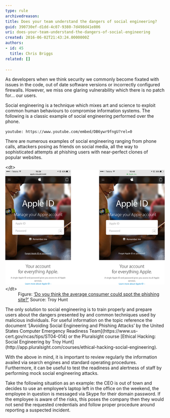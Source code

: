 ```yaml
---
type: rule
archivedreason: 
title: Does your team understand the dangers of social engineering?
guid: 390730ef-d1dd-4c07-9380-7d498d41e806
uri: does-your-team-understand-the-dangers-of-social-engineering
created: 2016-06-02T21:43:24.0000000Z
authors:
- id: 45
  title: Chris Briggs
related: []

---
```


As developers when we think security we commonly become fixated with issues in the code, out of date software versions or incorrectly configured firewalls. However, we miss one glaring vulnerability which there is no patch for... our users.

Social engineering is a technique which mixes art and science to exploit common human behaviours to compromise information systems. The following is a classic example of social engineering performed over the phone.


`youtube: https://www.youtube.com/embed/DB6ywr9fngU?rel=0`
 



<!--endintro-->

There are numerous examples of social engineering ranging from phone calls, attackers posing as friends on social media, all the way to sophisticated attempts at phishing users with near-perfect clones of popular websites.
<dl class="image">&lt;dt&gt;<img src="social-eng.png" alt="social-eng.png">&lt;/dt&gt;<dd>Figure: <a href="https://www.troyhunt.com/its-time-that-you-vulnerable-human/">‘Do you think the average consumer could spot the phishing site?’</a> Source: Troy Hunt</dd></dl>
The only solution to social engineering is to train properly and prepare users about the dangers presented by and common techniques used by malicious individuals. For useful information on the topic reference the document ‘[Avoiding Social Engineering and Phishing Attacks’ by the United States Computer Emergency Readiness Team](https://www.us-cert.gov/ncas/tips/ST04-014) or the Pluralsight course [Ethical Hacking: Social Engineering by Troy Hunt](http://app.pluralsight.com/courses/ethical-hacking-social-engineering).

With the above in mind, it is important to review regularly the information availed via search engines and standard operating procedures. Furthermore, it can be useful to test the readiness and alertness of staff by performing mock social engineering attacks.

Take the following situation as an example: the CEO is out of town and decides to use an employee’s laptop left in the office on the weekend, the employee in question is messaged via Skype for their domain password. If the employee is aware of the risks, this poses the company then they would not send the requested credentials and follow proper procedure around reporting a suspected incident.
